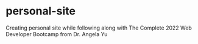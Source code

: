 # personal-site
Creating personal site while following along with The Complete 2022 Web Developer Bootcamp from Dr. Angela Yu
